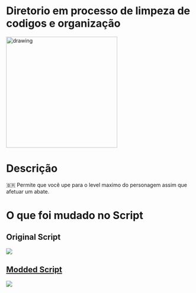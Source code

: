 # Diretorio em processo de limpeza de codigos e organização

 <p align="left"><img src="https://w7.pngwing.com/pngs/400/751/png-transparent-automation-computer-icons-workflow-graphics-orchestration-skills-icon-business-business-process-auto-part.png" alt="drawing" width="300" height="300"/></p>
 
# Descrição
 :brazil: Permite que você upe para o level maximo do personagem assim que afetuar um abate.
# O que foi mudado no Script
## Original Script
 <a href="https://github.com/Winzen/ChildrenOfMorta-Cheats-Reverse-Engineer-Unity-/blob/main/Version%201.3.155.3%20(93e724)/LevelUp%20To%20Max%20Level/Original%20Script/PlayerLevelStat.cs"><img src="https://cdn.discordapp.com/attachments/465998423145971713/1087477896660140124/Original.PNG">
## Modded Script
<a href="https://github.com/Winzen/ChildrenOfMorta-Cheats-Reverse-Engineer-Unity-/blob/main/Version%201.3.155.3%20(93e724)/LevelUp%20To%20Max%20Level/Script%20%20Modded/PlayerLevelStat.cs"><img src="https://cdn.discordapp.com/attachments/465998423145971713/1087477897306066964/Modded.PNG">
       
